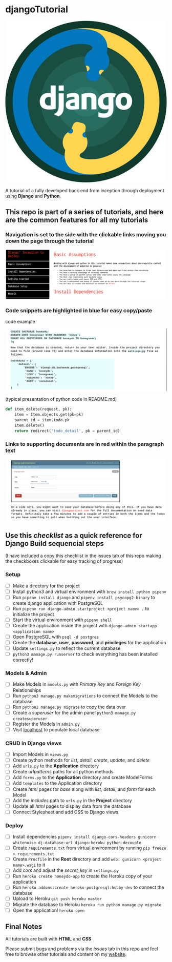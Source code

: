 # djangoTutorial
![django/python](./images/python_django%20.png)

A tutorial of a fully developed back end from inception through deployment using **Django** and **Python**.

## This repo is part of a series of tutorials, and here are the common features for all my tutorials

### Navigation is set to the side with the clickable links moving you down the page through the tutorial

![Nav Example](./images/django_nav.png) 

### Code snippets are highlighted in blue for easy copy/paste

code example

![Code Example](./images/python_code.png) 

(typical presentation of python code in README.md)

```python
def item_delete(request, pk):
    item = Item.objects.get(pk=pk)
    parent_id = item.todo.pk
    item.delete()
    return redirect('todo_detail', pk = parent_id)
```
### Links to supporting documents are in red within the paragraph text

![Link Example](./images/embed_link.png)

## Use this *checklist* as a quick reference for Django Build sequencial steps 
(I have included a copy this checklist in the issues tab of this repo making the checkboxes clickable for easy tracking of progress)

### Setup

- [ ] Make a directory for the project
- [ ] Install python3 and virtual environment with `brew install python pipenv`
- [ ] Run `pipenv install django` and `pipenv install psycopg2-binary` to create django application with PostgreSQL
- [ ] Run `pipenv run django-admin startproject <project name> .` to initialize the project
- [ ] Start the virtual environment with `pipenv shell`
- [ ] Create the application inside the project with `django-admin startapp <application name>`
- [ ] Open PostgreSQL with `psql -d postgres`
- [ ] Create the **database**, **user**, **password**, and **privileges** for the application
- [ ] Update `settings.py` to reflect the current database
- [ ] `python3 manage.py runserver` to check everything has been installed correctly!

### Models & Admin

- [ ] Make Models in `models.py` with *Primary Key* and *Foreign Key* Relationships
- [ ] Run `python3 manage.py makemigrations` to connect the Models to the database
- [ ] Run `python3 manage.py migrate` to copy the data over
- [ ] Create a *superuser* for the admin panel `python3 manage.py createsuperuser`
- [ ] Register the Models in `admin.py`
- [ ] Visit [localhost](http://localhost:8000/admin/) to populate local database

### CRUD in Django views

- [ ] Import Models in `views.py` 
- [ ] Create python methods for *list*, *detail*, *create*, *update*, and *delete* 
- [ ] Add `urls.py` to the **Application** directory
- [ ] Create *urlpatterns* paths for all python methods
- [ ] Add `forms.py` to the **Application** directory and create ModelForms
- [ ] Add `templates` to the Application directory 
- [ ] Create *html* pages for *base* along with *list*, *detail*, and *form* for each Model
- [ ] Add the *includes* path to `urls.py` in the **Project** directory
- [ ] Update all *html* pages to display data from the database
- [ ] Connect Stylesheet and add CSS to Django views

### Deploy

- [ ] Install dependencies `pipenv install django-cors-headers gunicorn whitenoise dj-database-url django-heroku python-decouple`
- [ ] Create `requirements.txt` from virtual environment by running `pip freeze > requirements.txt`
- [ ] Create `Procfile` in the **Root** directory and add `web: gunicorn <project name>.wsgi` to it
- [ ] Add *cors* and adjust the *secret_key* in `settings.py`
- [ ] Run `heroku create honeydo-app` to create the Heroku copy of your application
- [ ] Run `heroku addons:create heroku-postgresql:hobby-dev` to connect the database 
- [ ] Upload to Heroku `git push heroku master`
- [ ] Migrate the database to Heroku `heroku run python manage.py migrate`
- [ ] Open the application! `heroku open`

## Final Notes
All tutorials are built with **HTML** and **CSS**

Please submit bugs and problems via the *issues* tab in this repo and feel free to browse other tutorials and content
 on my [website](https://spiano.dev).
